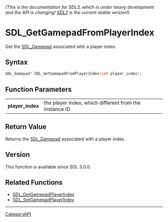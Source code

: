 ###### (This is the documentation for SDL3, which is under heavy development and the API is changing! [SDL2](https://wiki.libsdl.org/SDL2/) is the current stable version!)
# SDL_GetGamepadFromPlayerIndex

Get the [SDL_Gamepad](SDL_Gamepad.md) associated with a player index.

## Syntax

```c
SDL_Gamepad* SDL_GetGamepadFromPlayerIndex(int player_index);

```

## Function Parameters

|                      |                                                        |
| -------------------- | ------------------------------------------------------ |
| **player_index**     | the player index, which different from the instance ID |

## Return Value

Returns the [SDL_Gamepad](SDL_Gamepad.md) associated with a player index.

## Version

This function is available since SDL 3.0.0.

## Related Functions

* [SDL_GetGamepadPlayerIndex](SDL_GetGamepadPlayerIndex.md)
* [SDL_SetGamepadPlayerIndex](SDL_SetGamepadPlayerIndex.md)

----
[CategoryAPI](CategoryAPI.md)
